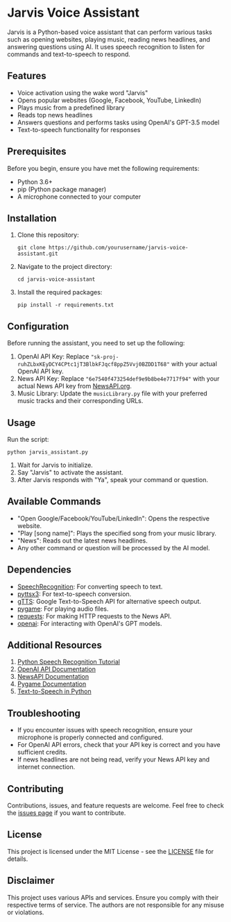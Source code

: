 # Jarvis Voice Assistant

Jarvis is a Python-based voice assistant that can perform various tasks such as opening websites, playing music, reading news headlines, and answering questions using AI. It uses speech recognition to listen for commands and text-to-speech to respond.

## Features

- Voice activation using the wake word "Jarvis"
- Opens popular websites (Google, Facebook, YouTube, LinkedIn)
- Plays music from a predefined library
- Reads top news headlines
- Answers questions and performs tasks using OpenAI's GPT-3.5 model
- Text-to-speech functionality for responses

## Prerequisites

Before you begin, ensure you have met the following requirements:

- Python 3.6+
- pip (Python package manager)
- A microphone connected to your computer

## Installation

1. Clone this repository:
   ```
   git clone https://github.com/yourusername/jarvis-voice-assistant.git
   ```
2. Navigate to the project directory:
   ```
   cd jarvis-voice-assistant
   ```
3. Install the required packages:
   ```
   pip install -r requirements.txt
   ```

## Configuration

Before running the assistant, you need to set up the following:

1. OpenAI API Key: Replace `"sk-proj-ruhZLbxKEyDCY4CPtc1jT3BlbkFJqcf8ppZ5Vvj0BZDD1T68"` with your actual OpenAI API key.
2. News API Key: Replace `"6e7540f473254def9e9b8be4e7717f94"` with your actual News API key from [NewsAPI.org](https://newsapi.org/).
3. Music Library: Update the `musicLibrary.py` file with your preferred music tracks and their corresponding URLs.

## Usage

Run the script:
```
python jarvis_assistant.py
```

1. Wait for Jarvis to initialize.
2. Say "Jarvis" to activate the assistant.
3. After Jarvis responds with "Ya", speak your command or question.

## Available Commands

- "Open Google/Facebook/YouTube/LinkedIn": Opens the respective website.
- "Play [song name]": Plays the specified song from your music library.
- "News": Reads out the latest news headlines.
- Any other command or question will be processed by the AI model.

## Dependencies

- [SpeechRecognition](https://pypi.org/project/SpeechRecognition/): For converting speech to text.
- [pyttsx3](https://pypi.org/project/pyttsx3/): For text-to-speech conversion.
- [gTTS](https://pypi.org/project/gTTS/): Google Text-to-Speech API for alternative speech output.
- [pygame](https://www.pygame.org/): For playing audio files.
- [requests](https://docs.python-requests.org/en/latest/): For making HTTP requests to the News API.
- [openai](https://github.com/openai/openai-python): For interacting with OpenAI's GPT models.

## Additional Resources

1. [Python Speech Recognition Tutorial](https://realpython.com/python-speech-recognition/)
2. [OpenAI API Documentation](https://platform.openai.com/docs/api-reference)
3. [NewsAPI Documentation](https://newsapi.org/docs)
4. [Pygame Documentation](https://www.pygame.org/docs/)
5. [Text-to-Speech in Python](https://realpython.com/python-speech-recognition/)

## Troubleshooting

- If you encounter issues with speech recognition, ensure your microphone is properly connected and configured.
- For OpenAI API errors, check that your API key is correct and you have sufficient credits.
- If news headlines are not being read, verify your News API key and internet connection.

## Contributing

Contributions, issues, and feature requests are welcome. Feel free to check the [issues page](https://github.com/yourusername/jarvis-voice-assistant/issues) if you want to contribute.

## License

This project is licensed under the MIT License - see the [LICENSE](LICENSE) file for details.

## Disclaimer

This project uses various APIs and services. Ensure you comply with their respective terms of service. The authors are not responsible for any misuse or violations.
